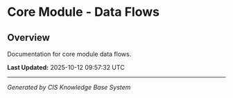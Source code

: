 # Core Module - Data Flows

## Overview
Documentation for core module data flows.

**Last Updated:** 2025-10-12 09:57:32 UTC

---
*Generated by CIS Knowledge Base System*